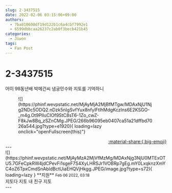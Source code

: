 ```yaml
---
slug: 2-3437515
date: 2022-02-06 03:15:06+09:00
authors:
  - 7ba810600df19d122b1c6a4cbf7992e1
  - 6599dbbcaa26237c2ab0f3becb421b45
categories:
  - Jiwon
tags:
  - Fan Post
---
```


# 2-3437515

<div class="post-container" markdown="1">
<div class="content-container md-sidebar__scrollwrap" markdown="1">

어이 98동년배 박메건씨 냄궁민수와 지토를 기억하니
<figure markdown="1">
![](https://phinf.wevpstatic.net/MjAyMjA2MjBfMTgw/MDAxNjU1Njg2NDc5ODQ2.nDzk5nIgSvfYux8nfylFtlhMdgKczIns6E2KSGO-_m4g.Ot9PlIuCIOf9StC8sT6-1Zo_cwZ-F8kJw8Bq_zSZnCMg.JPEG/266b96095eb0407ca51a21dffbd7026a544.jpg?type=e1920){ loading=lazy onclick="openFullscreen(this)"}
</figure>


</div>
</div>

<div style="text-align: right;" markdown="1">
<a href="https://weverse.io/fromis9/fanpost/2-3437515" style="text-align: right;">:material-share:{.big-emoji}</a>
</div>
---

<div class="comments-container md-sidebar__scrollwrap" markdown="1">
<div class="comment" markdown="1">
<div class='id-container' markdown="1">
![](https://phinf.wevpstatic.net/MjAyMzA2MjVfMzMg/MDAxNjg3NjU0MTExOTU5.7GFeCpkRW4jdCPevFi1sgeF7S4XyLHRSJr1VOBRp7gEg.mY0LxqknzXmYC4oZ6TpxCmdSnAbldBctUiaEHQVjHkgg.JPEG/image.jpg?type=s72){ loading=lazy }
**<span class="artist">지원</span>** <small>Feb 06 2022, 03:18</small><br>
</div>
<div class='comment-body' markdown="1">
지토다 지토 내 친구 지토
</div>
</div>
</div>
---
